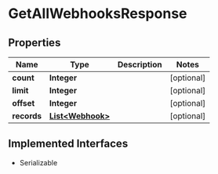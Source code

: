 

# GetAllWebhooksResponse


## Properties

| Name | Type | Description | Notes |
|------------ | ------------- | ------------- | -------------|
|**count** | **Integer** |  |  [optional] |
|**limit** | **Integer** |  |  [optional] |
|**offset** | **Integer** |  |  [optional] |
|**records** | [**List&lt;Webhook&gt;**](Webhook.md) |  |  [optional] |


## Implemented Interfaces

* Serializable


